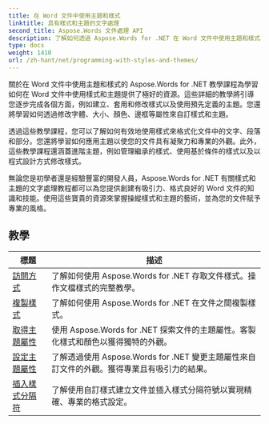```yaml
---
title: 在 Word 文件中使用主題和樣式
linktitle: 具有樣式和主題的文字處理
second_title: Aspose.Words 文件處理 API
description: 了解如何透過 Aspose.Words for .NET 在 Word 文件中使用主題和樣式。透過逐步教學和 C# 程式碼範例，了解如何在 Word 文件中建立、套用和自訂樣式和主題。
type: docs
weight: 1410
url: /zh-hant/net/programming-with-styles-and-themes/
---
```

關於在 Word 文件中使用主題和樣式的 Aspose.Words for .NET 教學課程為學習如何在 Word 文件中使用樣式和主題提供了極好的資源。這些詳細的教學將引導您逐步完成各個方面，例如建立、套用和修改樣式以及使用預先定義的主題。您還將學習如何透過修改字體、大小、顏色、邊框等屬性來自訂樣式和主題。

透過這些教學課程，您可以了解如何有效地使用樣式來格式化文件中的文字、段落和部分。您還將學習如何應用主題以使您的文件具有凝聚力和專業的外觀。此外，這些教學課程還涵蓋進階主題，例如管理繼承的樣式、使用基於條件的樣式以及以程式設計方式修改樣式。

無論您是初學者還是經驗豐富的開發人員，Aspose.Words for .NET 有關樣式和主題的文字處理教程都可以為您提供創建有吸引力、格式良好的 Word 文件的知識和技能。使用這些寶貴的資源來掌握操縱樣式和主題的藝術，並為您的文件賦予專業的風格。

 ## 教學
| 標題 | 描述 |
| --- | --- |
| [訪問方式](./access-styles/) | 了解如何使用 Aspose.Words for .NET 存取文件樣式。操作文檔樣式的完整教學。 |
| [複製樣式](./copy-styles/) | 了解如何使用 Aspose.Words for .NET 在文件之間複製樣式。 |
| [取得主題屬性](./get-theme-properties/) | 使用 Aspose.Words for .NET 探索文件的主題屬性。客製化樣式和顏色以獲得獨特的外觀。 |
| [設定主題屬性](./set-theme-properties/) | 了解透過使用 Aspose.Words for .NET 變更主題屬性來自訂文件的外觀。獲得專業且有吸引力的結果。 |
| [插入樣式分隔符](./insert-style-separator/) | 了解使用自訂樣式建立文件並插入樣式分隔符號以實現精確、專業的格式設定。 |